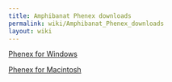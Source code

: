 ```yaml
---
title: Amphibanat Phenex downloads
permalink: wiki/Amphibanat_Phenex_downloads
layout: wiki
---
```


<a href="Media:Phenex-1.0-beta16-amphibanat-win.zip" class="wikilink"
title="Phenex for Windows">Phenex for Windows</a>

<a href="Media:Phenex-1.0-beta16-amphibanat-mac.zip" class="wikilink"
title="Phenex for Macintosh">Phenex for Macintosh</a>
